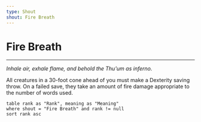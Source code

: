 ```yaml
---
type: Shout
shout: Fire Breath
---
```

# Fire Breath
---
*Inhale air, exhale flame, and behold the Thu'um as inferno.*

All creatures in a 30-foot cone ahead of you must make a Dexterity saving throw. On a failed save, they take an amount of fire damage appropriate to the number of words used.

```dataview
table rank as "Rank", meaning as "Meaning"
where shout = "Fire Breath" and rank != null
sort rank asc
```
